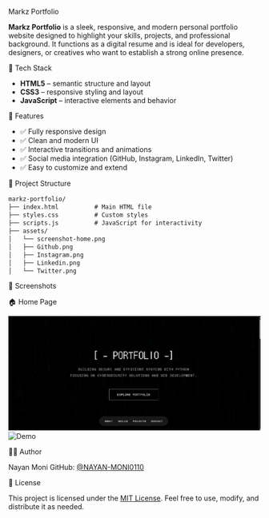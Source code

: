  Markz Portfolio

**Markz Portfolio** is a sleek, responsive, and modern personal portfolio website designed to highlight your skills, projects, and professional background. It functions as a digital resume and is ideal for developers, designers, or creatives who want to establish a strong online presence.


 🧰 Tech Stack

- **HTML5** – semantic structure and layout
- **CSS3** – responsive styling and layout
- **JavaScript** – interactive elements and behavior

 🚀 Features

- ✅ Fully responsive design
- ✅ Clean and modern UI
- ✅ Interactive transitions and animations
- ✅ Social media integration (GitHub, Instagram, LinkedIn, Twitter)
- ✅ Easy to customize and extend

📁 Project Structure

```
markz-portfolio/
├── index.html          # Main HTML file
├── styles.css          # Custom styles
├── scripts.js          # JavaScript for interactivity
├── assets/
│   └── screenshot-home.png
│   ├── Github.png
│   ├── Instagram.png
│   ├── Linkedin.png
│   └── Twitter.png
```

📸 Screenshots

🏠 Home Page

![Home Page](assets/screenshot-home.png)
![Demo](assets/demo.gif)


🧑‍💻 Author

Nayan Moni
GitHub: [@NAYAN-MONI0110](https://github.com/NAYAN-MONI0110)

📜 License

This project is licensed under the [MIT License](LICENSE). Feel free to use, modify, and distribute it as needed.

